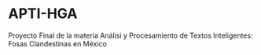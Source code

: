 # APTI-HGA
 Proyecto Final de la materia Análisi y Procesamiento de Textos Inteligentes: Fosas Clandestinas en México
